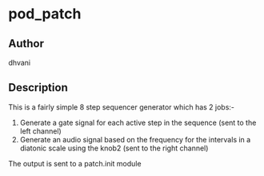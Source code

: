 # pod_patch

## Author

dhvani

## Description

This is a fairly simple 8 step sequencer generator which has 2 jobs:-

1. Generate a gate signal for each active step in the sequence (sent to the left channel)
2. Generate an audio signal based on the frequency for the intervals in a diatonic scale using the knob2 (sent to the right channel)

The output is sent to a patch.init module
